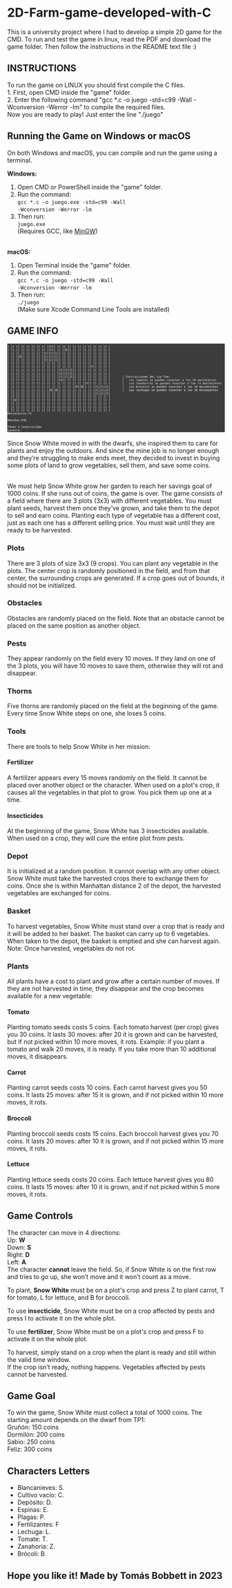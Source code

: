 # 2D-Farm-game-developed-with-C
This is a university project where I had to develop a simple 2D game for the CMD. To run and test the game in linux, read the PDF and download the game folder. Then follow the instructions in the README text file :)

<h2>INSTRUCTIONS</h2>
To run the game on LINUX you should first compile the C files.<br>
  1. First, open CMD inside the "game" folder.<br>
  2. Enter the following command "gcc *.c -o juego -std=c99 -Wall -Wconversion -Werror -lm" to compile the required files.<br>
Now you are ready to play! Just enter the line "./juego"<br>

<h2>Running the Game on Windows or macOS</h2>

On both Windows and macOS, you can compile and run the game using a terminal.

<strong>Windows:</strong><br>
1. Open CMD or PowerShell inside the "game" folder.<br>
2. Run the command:<br>
<code>gcc *.c -o juego.exe -std=c99 -Wall -Wconversion -Werror -lm</code><br>
3. Then run:<br>
<code>juego.exe</code><br>
(Requires GCC, like <a href="https://www.mingw-w64.org/">MinGW</a>)<br><br>

<strong>macOS:</strong><br>
1. Open Terminal inside the "game" folder.<br>
2. Run the command:<br>
<code>gcc *.c -o juego -std=c99 -Wall -Wconversion -Werror -lm</code><br>
3. Then run:<br>
<code>./juego</code><br>
(Make sure Xcode Command Line Tools are installed)<br>

<h2>GAME INFO</h2>

![Game Screenshot](tablero.jpg)

<p>Since Snow White moved in with the dwarfs, she inspired them to care for plants and enjoy the outdoors. And since the mine job is no longer enough and they’re struggling to make ends meet, they decided to invest in buying some plots of land to grow vegetables, sell them, and save some coins.</p><br>
We must help Snow White grow her garden to reach her savings goal of 1000 coins. If she runs out of coins, the game is over.  
The game consists of a field where there are 3 plots (3x3) with different vegetables. You must plant seeds, harvest them once they’ve grown, and take them to the depot to sell and earn coins.  
Planting each type of vegetable has a different cost, just as each one has a different selling price. You must wait until they are ready to be harvested.<br>

<h3>Plots</h3>
There are 3 plots of size 3x3 (9 crops). You can plant any vegetable in the plots. The center crop is randomly positioned in the field, and from that center, the surrounding crops are generated.  
If a crop goes out of bounds, it should not be initialized.<br>

<h3>Obstacles</h3>
Obstacles are randomly placed on the field. Note that an obstacle cannot be placed on the same position as another object.<br>

<h3>Pests</h3>
They appear randomly on the field every 10 moves. If they land on one of the 3 plots, you will have 10 moves to save them, otherwise they will rot and disappear.<br>

<h3>Thorns</h3>
Five thorns are randomly placed on the field at the beginning of the game. Every time Snow White steps on one, she loses 5 coins.<br>

<h3>Tools</h3>
There are tools to help Snow White in her mission:

  <h4>Fertilizer</h4>
A fertilizer appears every 15 moves randomly on the field. It cannot be placed over another object or the character.  
When used on a plot's crop, it causes all the vegetables in that plot to grow. You pick them up one at a time.<br>

  <h4>Insecticides</h4>
At the beginning of the game, Snow White has 3 insecticides available. When used on a crop, they will cure the entire plot from pests.<br>

<h3>Depot</h3>
It is initialized at a random position. It cannot overlap with any other object. Snow White must take the harvested crops there to exchange them for coins.  
Once she is within Manhattan distance 2 of the depot, the harvested vegetables are exchanged for coins.<br>

<h3>Basket</h3>
To harvest vegetables, Snow White must stand over a crop that is ready and it will be added to her basket.  
The basket can carry up to 6 vegetables. When taken to the depot, the basket is emptied and she can harvest again.  
Note: Once harvested, vegetables do not rot.<br>

<h3>Plants</h3>
All plants have a cost to plant and grow after a certain number of moves.  
If they are not harvested in time, they disappear and the crop becomes available for a new vegetable:<br>

  <h4>Tomato</h4>
Planting tomato seeds costs 5 coins. Each tomato harvest (per crop) gives you 30 coins.  
It lasts 30 moves: after 20 it is grown and can be harvested, but if not picked within 10 more moves, it rots.  
Example: if you plant a tomato and walk 20 moves, it is ready. If you take more than 10 additional moves, it disappears.<br>

  <h4>Carrot</h4>
Planting carrot seeds costs 10 coins. Each carrot harvest gives you 50 coins.  
It lasts 25 moves: after 15 it is grown, and if not picked within 10 more moves, it rots.<br>

  <h4>Broccoli</h4>
Planting broccoli seeds costs 15 coins. Each broccoli harvest gives you 70 coins.  
It lasts 20 moves: after 10 it is grown, and if not picked within 15 more moves, it rots.<br>

  <h4>Lettuce</h4>
Planting lettuce seeds costs 20 coins. Each lettuce harvest gives you 80 coins.  
It lasts 15 moves: after 10 it is grown, and if not picked within 5 more moves, it rots.<br>

<h2>Game Controls</h2>
The character can move in 4 directions:<br>
Up: <b>W</b><br>
Down: <b>S</b><br>
Right: <b>D</b><br>
Left: <b>A</b><br>
The character <b>cannot</b> leave the field. So, if Snow White is on the first row and tries to go up, she won’t move and it won’t count as a move.<br>

To plant, <b>Snow White</b> must be on a plot's crop and press Z to plant carrot,  T for tomato, L for lettuce, and B for broccoli.<br>

To use <b>insecticide</b>, Snow White must be on a crop affected by pests and press I to activate it on the whole plot.<br>

To use <b>fertilizer</b>, Snow White must be on a plot's crop and press F to activate it on the whole plot.<br>

To harvest, simply stand on a crop when the plant is ready and still within the valid time window.  
If the crop isn’t ready, nothing happens. Vegetables affected by pests cannot be harvested.<br>

<h2>Game Goal</h2>
To win the game, Snow White must collect a total of 1000 coins. The starting amount depends on the dwarf from TP1:<br>
   Gruñón: 150 coins<br>
   Dormilón: 200 coins<br>
   Sabio: 250 coins<br>
   Feliz: 300 coins<br>

<h2>Characters Letters</h2>
<ul>
  <li>Blancanieves: S.</li>
  <li>Cultivo vacío: C.</li>
  <li>Depósito: D.</li>
  <li>Espinas: E.</li>
  <li>Plagas: P.</li>
  <li>Fertilizantes: F</li>
  <li>Lechuga: L.</li>
  <li>Tomate: T.</li>
  <li>Zanahoria: Z.</li>
  <li>Brócoli: B.</li>
</ul>

<h2>Hope you like it! Made by Tomás Bobbett in 2023</h2>
